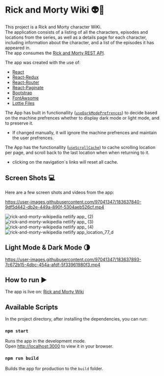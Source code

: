 # Rick and Morty Wiki 👽🧪

This project is a Rick and Morty character WiKi.\
The application consists of a listing of all the characters, episodes and locations from the series, as well as a details page for each character, including information about the character, and a list of the episodes it has appeared in.\
The app consumes the [Rick and Morty REST API](https://rickandmortyapi.com/).

The app was created with the use of:

- [React](https://reactjs.org/)
- [React-Redux](https://react-redux.js.org/)
- [React-Router](https://reactrouter.com/)
- [React-Paginate](https://www.npmjs.com/package/react-paginate)
- [Bootstrap](https://getbootstrap.com/)
- [FontAwsome](https://fontawesome.com/)
- [Lottie Files](https://lottiefiles.com/)


The App has built in functionallity ([`useDarkModePrefrences`](src/hooks/useDarkModePrefrences.js)) to decide based on the machine prefrences whether to display dark mode or light mode, and to preserve it.
* If changed manually, it will ignore the machine prefrences and maintain the user prefrences.

The App has the functionallity ([`useScrollCache`](src/hooks/useScrollCache.js)) to cache scrolling location per page, and scroll back to the last location when when returning to it.
* clicking on the navigation`s links will reset all cache. 

## Screen Shots 💻

Here are a few screen shots and videos from the app:

https://user-images.githubusercontent.com/97041347/183637840-9df5d442-db2e-449a-890f-5304aeb526cf.mp4

![rick-and-morty-wikipedia netlify app_ (2)](https://user-images.githubusercontent.com/97041347/183468690-9306ca65-5c66-48a4-ba07-1ade509167c1.png)
![rick-and-morty-wikipedia netlify app_ (3)](https://user-images.githubusercontent.com/97041347/183468694-959535b0-12a4-45ad-abdc-7b6e51c27958.png)
![rick-and-morty-wikipedia netlify app_ (4)](https://user-images.githubusercontent.com/97041347/183468697-83b2157e-6b08-40ce-836c-accfea3b65bd.png)
![rick-and-morty-wikipedia netlify app_location_77_d](https://user-images.githubusercontent.com/97041347/183468670-82cc6dbe-5d2e-4edc-b47c-f9da3ecf3635.png)

## Light Mode & Dark Mode 🌗

https://user-images.githubusercontent.com/97041347/183637893-7c672b15-4dbc-454a-afdf-5f33961980f3.mp4


## How to run ▶️

The app is live on: [Rick and Morty Wiki](https://rick-and-morty-wikipedia.netlify.app/)

## Available Scripts

In the project directory, after installing the dependencies, you can run:

### `npm start`

Runs the app in the development mode.\
Open [http://localhost:3000](http://localhost:3000) to view it in your browser.

### `npm run build`

Builds the app for production to the `build` folder.


